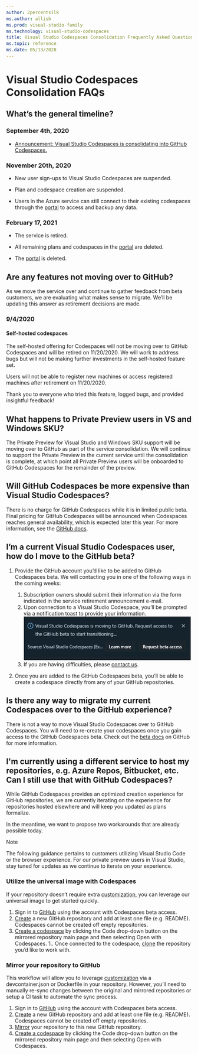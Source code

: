 ```yaml
---
author: 2percentsilk
ms.author: allisb   
ms.prod: visual-studio-family
ms.technology: visual-studio-codespaces
title: Visual Studio Codespaces Consolidation Frequently Asked Questions
ms.topic: reference
ms.date: 05/13/2020
---
```


# Visual Studio Codespaces Consolidation FAQs

## What’s the general timeline?

### September 4th, 2020

- [Announcement: Visual Studio Codespaces is consolidating into GitHub Codespaces.](https://aka.ms/vscs-moving)

### November 20th, 2020

- New user sign-ups to Visual Studio Codespaces are suspended.

- Plan and codespace creation are suspended.

- Users in the Azure service can still connect to their existing codespaces through the [portal](https://online.visualstudio.com/login) to access and backup any data. 

### February 17, 2021

- The service is retired.

- All remaining plans and codespaces in the [portal](https://online.visualstudio.com/login) are deleted.

- The [portal](https://online.visualstudio.com/login) is deleted.

## Are any features not moving over to GitHub?

As we move the service over and continue to gather feedback from beta customers, we are evaluating what makes sense to migrate. We’ll be updating this answer as retirement decisions are made.

### 9/4/2020

#### Self-hosted codespaces 

The self-hosted offering for Codespaces will not be moving over to GitHub Codespaces and will be retired on 11/20/2020. We will work to address bugs but will not be making further investments in the self-hosted feature set. 

Users will not be able to register new machines or access registered machines after retirement on 11/20/2020. 

Thank you to everyone who tried this feature, logged bugs, and provided insightful feedback!

## What happens to Private Preview users in VS and Windows SKU?

The Private Preview for Visual Studio and Windows SKU support will be moving over to GitHub as part of the service consolidation. We will continue to support the Private Preview in the current service until the consolidation is complete, at which point all Private Preview users will be onboarded to GitHub Codespaces for the remainder of the preview.

## Will GitHub Codespaces be more expensive than Visual Studio Codespaces? 

There is no charge for GitHub Codespaces while it is in limited public beta. Final pricing for GitHub Codespaces will be announced when Codespaces reaches general availability, which is expected later this year. For more information, see the [GitHub docs](https://docs.github.com/en/github/developing-online-with-codespaces/about-codespaces#about-billing-for-codespaces).

## I’m a current Visual Studio Codespaces user, how do I move to the GitHub beta? 

1. Provide the GitHub account you’d like to be added to GitHub Codespaces beta. We will contacting you in one of the following ways in the coming weeks:
    1. Subscription owners should submit their information via the form indicated in the service retirement announcement e-mail.
    1. Upon connection to a Visual Studio Codespace, you’ll be prompted via a notification toast to provide your information.
    ![Visual Studio Code notification regarding consolidation](../images/vscs-consolidation-toast.jpg)
    1. If you are having difficulties, please [contact us](mailto:vscs-transition-help@microsoft.com). 

1. Once you are added to the GitHub Codespaces beta, you’ll be able to create a codespace directly from any of your GitHub repositories.  

## Is there any way to migrate my current Codespaces over to the GitHub experience?
There is not a way to move Visual Studio Codespaces over to GitHub Codespaces. You will need to re-create your codespaces once you gain access to the GitHub Codespaces beta. Check out the [beta docs](https://docs.github.com/en/github/developing-online-with-codespaces) on GitHub for more information.

## I'm currently using a different service to host my repositories, e.g. Azure Repos, Bitbucket, etc. Can I still use that with GitHub Codespaces?
While GitHub Codespaces provides an optimized creation experience for GitHub repositories, we are currently iterating on the experience for repositories hosted elsewhere and will keep you updated as plans formalize.

In the meantime, we want to propose two workarounds that are already possible today.

> [!NOTE] 
> The following guidance pertains to customers utilizing Visual Studio Code or the browser experience. For our private preview users in Visual Studio, stay tuned for updates as we continue to iterate on your experience.

### Utilize the universal image with Codespaces
If your repository doesn’t require extra [customization](../reference/configuring.md), you can leverage our universal image to get started quickly.

1. Sign in to [GitHub](https://github.com/) using the account with Codespaces beta access.
1. [Create](https://docs.github.com/en/github/creating-cloning-and-archiving-repositories/creating-a-new-repository) a new GitHub repository and add at least one file (e.g. README). Codespaces cannot be created off empty repositories.
1. [Create a codespace](https://docs.github.com/en/github/developing-online-with-codespaces/creating-a-codespace) by clicking the Code drop-down button on the mirrored repository main page and then selecting Open with Codespaces.
1.. Once connected to the codespace, [clone](https://code.visualstudio.com/docs/editor/versioncontrol#_cloning-a-repository) the repository you’d like to work with.

### Mirror your repository to GitHub

This workflow will allow you to leverage [customization](../reference/configuring.md) via a devcontainer.json or Dockerfile in your repository. However, you’ll need to manually re-sync changes between the original and mirrored repositories or setup a CI task to automate the sync process.

1. Sign in to [GitHub](https://github.com/) using the account with Codespaces beta access.
1. [Create](https://docs.github.com/en/github/creating-cloning-and-archiving-repositories/creating-a-new-repository) a new GitHub repository and add at least one file (e.g. README). Codespaces cannot be created off empty repositories.
1. [Mirror](https://docs.github.com/en/github/creating-cloning-and-archiving-repositories/duplicating-a-repository) your repository to this new GitHub repository.
1. [Create a codespace](https://docs.github.com/en/github/developing-online-with-codespaces/creating-a-codespace) by clicking the Code drop-down button on the mirrored repository main page and then selecting Open with Codespaces.
